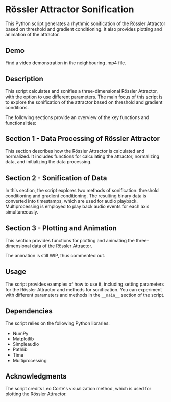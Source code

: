 # Rössler Attractor Sonification

This Python script generates a rhythmic sonification of the Rössler Attractor based on threshold and gradient conditioning. It also provides plotting and animation of the attractor.


## Demo

Find a video demonstration in the neighbouring .mp4 file.

## Description

This script calculates and sonifies a three-dimensional Rössler Attractor, with the option to use different parameters. The main focus of this script is to explore the sonification of the attractor based on threshold and gradient conditions.

The following sections provide an overview of the key functions and functionalities:

## Section 1 - Data Processing of Rössler Attractor

This section describes how the Rössler Attractor is calculated and normalized. It includes functions for calculating the attractor, normalizing data, and initializing the data processing.

## Section 2 - Sonification of Data

In this section, the script explores two methods of sonification: threshold conditioning and gradient conditioning. The resulting binary data is converted into timestamps, which are used for audio playback. Multiprocessing is employed to play back audio events for each axis simultaneously.

## Section 3 - Plotting and Animation

This section provides functions for plotting and animating the three-dimensional data of the Rössler Attractor.

The animation is still WIP, thus commented out.

## Usage

The script provides examples of how to use it, including setting parameters for the Rössler Attractor and methods for sonification. You can experiment with different parameters and methods in the `__main__` section of the script.

## Dependencies

The script relies on the following Python libraries:

- NumPy
- Matplotlib
- Simpleaudio
- Pathlib
- Time
- Multiprocessing

## Acknowledgments

The script credits Leo Corte's visualization method, which is used for plotting the Rössler Attractor.


